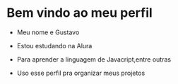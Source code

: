 # Bem vindo ao meu perfil

- Meu nome e Gustavo

- Estou estudando na Alura
- Para aprender a linguagem de Javacript,entre outras
- Uso esse perfil pra organizar meus projetos
